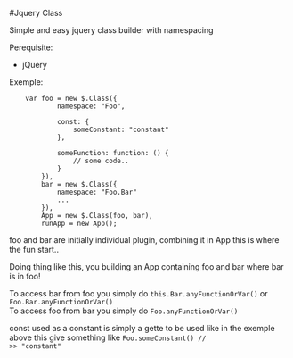 #Jquery Class

Simple and easy jquery class builder with namespacing

Perequisite:

* jQuery

Exemple:

        var foo = new $.Class({
                namespace: "Foo",

                const: {
                    someConstant: "constant"
                },

                someFunction: function: () {
                    // some code..
                }
            }),
            bar = new $.Class({
                namespace: "Foo.Bar"
                ...
            }),
            App = new $.Class(foo, bar),
            runApp = new App();
            
foo and bar are initially individual plugin, combining it in App this is where the fun start..
            
Doing thing like this, you building an App containing foo and bar where bar is in foo!

To access bar from foo you simply do <code>this.Bar.anyFunctionOrVar()</code> or <code>Foo.Bar.anyFunctionOrVar()</code><br>
To access foo from bar you simply do <code>Foo.anyFunctionOrVar()</code>

const used as a constant is simply a gette to be used like in the exemple above this give something like <code>Foo.someConstant() // >> "constant"</code>

